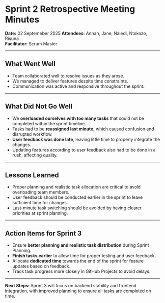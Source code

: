 # Sprint 2 Retrospective Meeting Minutes  

**Date:** 02 Septemeber 2025
**Attendees:** Annah, Jane, Naledi, Ntokozo, Risuna  
**Facilitator:** Scrum Master

---

## What Went Well
- Team collaborated well to resolve issues as they arose.  
- We managed to deliver features despite time constraints.  
- Communication was active and responsive throughout the sprint.  

---

## What Did Not Go Well
- We **overloaded ourselves with too many tasks** that could not be completed within the sprint timeline.  
- Tasks had to be **reassigned last minute**, which caused confusion and disrupted workflow.  
- **User feedback was done late**, leaving little time to properly integrate the changes.  
- Updating features according to user feedback also had to be done in a rush, affecting quality.  

---

## Lessons Learned
- Proper planning and realistic task allocation are critical to avoid overloading team members.  
- User feedback should be conducted earlier in the sprint to leave sufficient time for changes.  
- Last-minute task switching should be avoided by having clearer priorities at sprint planning.  

---

## Action Items for Sprint 3
- Ensure **better planning and realistic task distribution** during Sprint Planning.  
- **Finish tasks earlier** to allow time for proper testing and user feedback.  
- Allocate **dedicated time** towards the end of the sprint for feature updates based on feedback.  
- Track task progress more closely in GitHub Projects to avoid delays.  

---
**Next Steps:** Sprint 3 will focus on backend stability and frontend integration, with improved planning to ensure all tasks are completed on time.  


